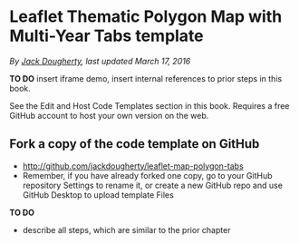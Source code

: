 # Leaflet Thematic Polygon Map with Multi-Year Tabs template

*By [Jack Dougherty](../../introduction/who.md), last updated March 17, 2016*

**TO DO** insert iframe demo, insert internal references to prior steps in this book.

See the Edit and Host Code Templates section in this book. Requires a free GitHub account to host your own version on the web.

## Fork a copy of the code template on GitHub
- http://github.com/jackdougherty/leaflet-map-polygon-tabs
- Remember, if you have already forked one copy, go to your GitHub repository Settings to rename it, or create a new GitHub repo and use GitHub Desktop to upload template Files

**TO DO**
- describe all steps, which are similar to the prior chapter
